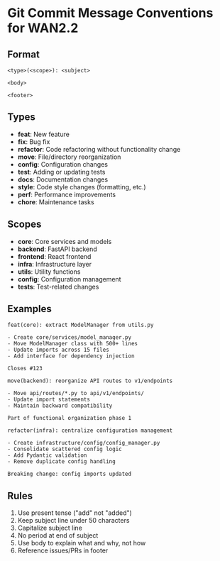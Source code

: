 # Git Commit Message Conventions for WAN2.2

## Format
```
<type>(<scope>): <subject>

<body>

<footer>
```

## Types
- **feat**: New feature
- **fix**: Bug fix
- **refactor**: Code refactoring without functionality change
- **move**: File/directory reorganization
- **config**: Configuration changes
- **test**: Adding or updating tests
- **docs**: Documentation changes
- **style**: Code style changes (formatting, etc.)
- **perf**: Performance improvements
- **chore**: Maintenance tasks

## Scopes
- **core**: Core services and models
- **backend**: FastAPI backend
- **frontend**: React frontend
- **infra**: Infrastructure layer
- **utils**: Utility functions
- **config**: Configuration management
- **tests**: Test-related changes

## Examples
```
feat(core): extract ModelManager from utils.py

- Create core/services/model_manager.py
- Move ModelManager class with 500+ lines
- Update imports across 15 files
- Add interface for dependency injection

Closes #123
```

```
move(backend): reorganize API routes to v1/endpoints

- Move api/routes/*.py to api/v1/endpoints/
- Update import statements
- Maintain backward compatibility

Part of functional organization phase 1
```

```
refactor(infra): centralize configuration management

- Create infrastructure/config/config_manager.py
- Consolidate scattered config logic
- Add Pydantic validation
- Remove duplicate config handling

Breaking change: config imports updated
```

## Rules
1. Use present tense ("add" not "added")
2. Keep subject line under 50 characters
3. Capitalize subject line
4. No period at end of subject
5. Use body to explain what and why, not how
6. Reference issues/PRs in footer
